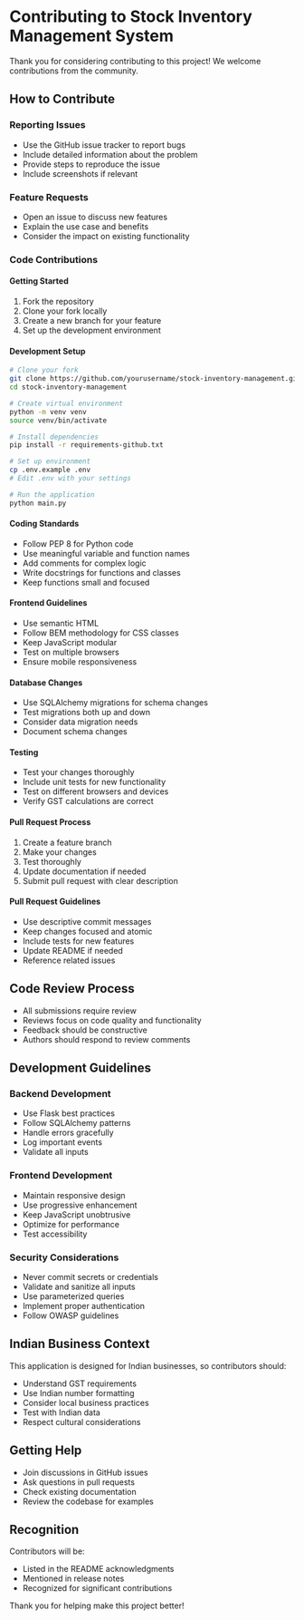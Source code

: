 # Contributing to Stock Inventory Management System

Thank you for considering contributing to this project! We welcome contributions from the community.

## How to Contribute

### Reporting Issues
- Use the GitHub issue tracker to report bugs
- Include detailed information about the problem
- Provide steps to reproduce the issue
- Include screenshots if relevant

### Feature Requests
- Open an issue to discuss new features
- Explain the use case and benefits
- Consider the impact on existing functionality

### Code Contributions

#### Getting Started
1. Fork the repository
2. Clone your fork locally
3. Create a new branch for your feature
4. Set up the development environment

#### Development Setup
```bash
# Clone your fork
git clone https://github.com/yourusername/stock-inventory-management.git
cd stock-inventory-management

# Create virtual environment
python -m venv venv
source venv/bin/activate

# Install dependencies
pip install -r requirements-github.txt

# Set up environment
cp .env.example .env
# Edit .env with your settings

# Run the application
python main.py
```

#### Coding Standards
- Follow PEP 8 for Python code
- Use meaningful variable and function names
- Add comments for complex logic
- Write docstrings for functions and classes
- Keep functions small and focused

#### Frontend Guidelines
- Use semantic HTML
- Follow BEM methodology for CSS classes
- Keep JavaScript modular
- Test on multiple browsers
- Ensure mobile responsiveness

#### Database Changes
- Use SQLAlchemy migrations for schema changes
- Test migrations both up and down
- Consider data migration needs
- Document schema changes

#### Testing
- Test your changes thoroughly
- Include unit tests for new functionality
- Test on different browsers and devices
- Verify GST calculations are correct

#### Pull Request Process
1. Create a feature branch
2. Make your changes
3. Test thoroughly
4. Update documentation if needed
5. Submit pull request with clear description

#### Pull Request Guidelines
- Use descriptive commit messages
- Keep changes focused and atomic
- Include tests for new features
- Update README if needed
- Reference related issues

## Code Review Process

- All submissions require review
- Reviews focus on code quality and functionality
- Feedback should be constructive
- Authors should respond to review comments

## Development Guidelines

### Backend Development
- Use Flask best practices
- Follow SQLAlchemy patterns
- Handle errors gracefully
- Log important events
- Validate all inputs

### Frontend Development
- Maintain responsive design
- Use progressive enhancement
- Keep JavaScript unobtrusive
- Optimize for performance
- Test accessibility

### Security Considerations
- Never commit secrets or credentials
- Validate and sanitize all inputs
- Use parameterized queries
- Implement proper authentication
- Follow OWASP guidelines

## Indian Business Context

This application is designed for Indian businesses, so contributors should:
- Understand GST requirements
- Use Indian number formatting
- Consider local business practices
- Test with Indian data
- Respect cultural considerations

## Getting Help

- Join discussions in GitHub issues
- Ask questions in pull requests
- Check existing documentation
- Review the codebase for examples

## Recognition

Contributors will be:
- Listed in the README acknowledgments
- Mentioned in release notes
- Recognized for significant contributions

Thank you for helping make this project better!